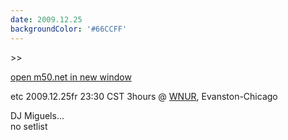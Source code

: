 ```yaml
---
date: 2009.12.25
backgroundColor: '#66CCFF'
---
```


\>>

[open m50.net in new window  
](http://m50.net/)  

etc 2009.12.25fr 23:30 CST 3hours @ [WNUR](http://www.wnur.org/), Evanston-Chicago  

DJ Miguels...  
no setlist